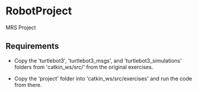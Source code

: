 # RobotProject
MRS Project

## Requirements
* Copy the 'turtlebot3', 'turtlebot3_msgs', and 'turtlebot3\_simulations' folders from 'catkin\_ws/src/' from the original exercises.

* Copy the 'project' folder into 'catkin\_ws/src/exercises' and run the code from there.
